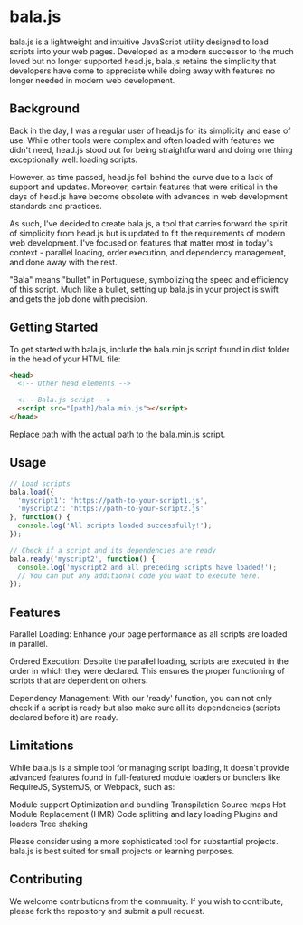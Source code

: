 # bala.js

bala.js is a lightweight and intuitive JavaScript utility designed to load scripts into your web pages. Developed as a modern successor to the much loved but no longer supported head.js, bala.js retains the simplicity that developers have come to appreciate while doing away with features no longer needed in modern web development.

## Background

Back in the day, I was a regular user of head.js for its simplicity and ease of use. While other tools were complex and often loaded with features we didn't need, head.js stood out for being straightforward and doing one thing exceptionally well: loading scripts.

However, as time passed, head.js fell behind the curve due to a lack of support and updates. Moreover, certain features that were critical in the days of head.js have become obsolete with advances in web development standards and practices.

As such, I've decided to create bala.js, a tool that carries forward the spirit of simplicity from head.js but is updated to fit the requirements of modern web development. I've focused on features that matter most in today's context - parallel loading, order execution, and dependency management, and done away with the rest.

"Bala" means "bullet" in Portuguese, symbolizing the speed and efficiency of this script. Much like a bullet, setting up bala.js in your project is swift and gets the job done with precision.

## Getting Started

To get started with bala.js, include the bala.min.js script found in dist folder in the head of your HTML file:

```html
<head>
  <!-- Other head elements -->

  <!-- Bala.js script -->
  <script src="[path]/bala.min.js"></script>
</head>
```
Replace path with the actual path to the bala.min.js script.

## Usage

```javascript
// Load scripts
bala.load({
  'myscript1': 'https://path-to-your-script1.js',
  'myscript2': 'https://path-to-your-script2.js'
}, function() {
  console.log('All scripts loaded successfully!');
});

// Check if a script and its dependencies are ready
bala.ready('myscript2', function() {
  console.log('myscript2 and all preceding scripts have loaded!');
  // You can put any additional code you want to execute here.
});
```

## Features
Parallel Loading: Enhance your page performance as all scripts are loaded in parallel.

Ordered Execution: Despite the parallel loading, scripts are executed in the order in which they were declared. This ensures the proper functioning of scripts that are dependent on others.

Dependency Management: With our 'ready' function, you can not only check if a script is ready but also make sure all its dependencies (scripts declared before it) are ready.

## Limitations
While bala.js is a simple tool for managing script loading, it doesn't provide advanced features found in full-featured module loaders or bundlers like RequireJS, SystemJS, or Webpack, such as:

Module support
Optimization and bundling
Transpilation
Source maps
Hot Module Replacement (HMR)
Code splitting and lazy loading
Plugins and loaders
Tree shaking

Please consider using a more sophisticated tool for substantial projects. bala.js is best suited for small projects or learning purposes.

## Contributing
We welcome contributions from the community. If you wish to contribute, please fork the repository and submit a pull request.

